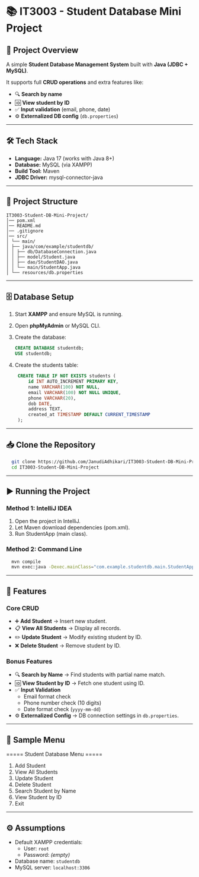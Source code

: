 # 📚 IT3003 - Student Database Mini Project

## 📌 Project Overview
A simple **Student Database Management System** built with **Java (JDBC + MySQL)**.  

It supports full **CRUD operations** and extra features like:  
- 🔍 **Search by name**  
- 🆔 **View student by ID**  
- ✅ **Input validation** (email, phone, date)  
- ⚙️ **Externalized DB config** (`db.properties`)

---

## 🛠️ Tech Stack
- **Language:** Java 17 (works with Java 8+)  
- **Database:** MySQL (via XAMPP)  
- **Build Tool:** Maven  
- **JDBC Driver:** mysql-connector-java 

---

## 📂 Project Structure
```
IT3003-Student-DB-Mini-Project/
│── pom.xml
│── README.md
│── .gitignore
│── src/
│ └── main/
│ ├── java/com/example/studentdb/
│ │ ├── db/DatabaseConnection.java
│ │ ├── model/Student.java
│ │ ├── dao/StudentDAO.java
│ │ └── main/StudentApp.java
│ └── resources/db.properties
```

---

## 🗄️ Database Setup
1. Start **XAMPP** and ensure MySQL is running.  
2. Open **phpMyAdmin** or MySQL CLI.  
3. Create the database:
   ```sql
   CREATE DATABASE studentdb;
   USE studentdb;
   ```

4. Create the students table:
   ```sql
    CREATE TABLE IF NOT EXISTS students (
        id INT AUTO_INCREMENT PRIMARY KEY,
        name VARCHAR(100) NOT NULL,
        email VARCHAR(100) NOT NULL UNIQUE,
        phone VARCHAR(20),
        dob DATE,
        address TEXT,
        created_at TIMESTAMP DEFAULT CURRENT_TIMESTAMP
    );
    ```

---

## 📥 Clone the Repository
```bash
  git clone https://github.com/JanudiAdhikari/IT3003-Student-DB-Mini-Project.git
  cd IT3003-Student-DB-Mini-Project
```

---

## ▶️ Running the Project
### Method 1: IntelliJ IDEA
1. Open the project in IntelliJ.
2. Let Maven download dependencies (pom.xml).
3. Run StudentApp (main class).

### Method 2: Command Line
```bash
  mvn compile
  mvn exec:java -Dexec.mainClass="com.example.studentdb.main.StudentApp"
```

---

## 📖 Features
### Core CRUD
- ➕ **Add Student** → Insert new student.  
- 📋 **View All Students** → Display all records.  
- ✏️ **Update Student** → Modify existing student by ID.  
- ❌ **Delete Student** → Remove student by ID.  

### Bonus Features
- 🔍 **Search by Name** → Find students with partial name match.  
- 🆔 **View Student by ID** → Fetch one student using ID.  
- ✅ **Input Validation**  
  - Email format check  
  - Phone number check (10 digits)  
  - Date format check (`yyyy-mm-dd`)  
- ⚙️ **Externalized Config** → DB connection settings in `db.properties`.  

---

## 📸 Sample Menu
===== Student Database Menu =====
1. Add Student
2. View All Students
3. Update Student
4. Delete Student
5. Search Student by Name
6. View Student by ID
7. Exit

---

## ⚙️ Assumptions
- Default XAMPP credentials:  
  - User: `root`  
  - Password: *(empty)*  
- Database name: `studentdb`  
- MySQL server: `localhost:3306`